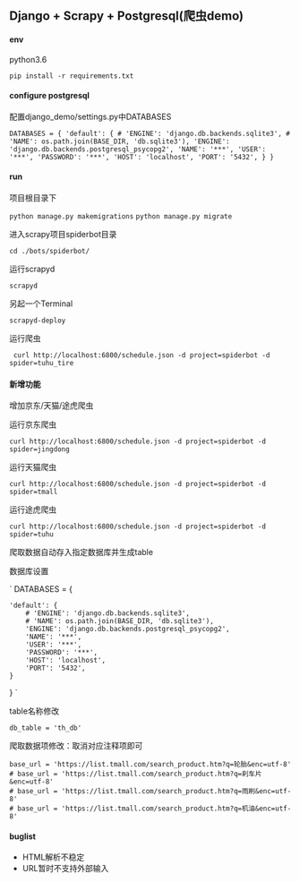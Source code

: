 ## Django + Scrapy + Postgresql(爬虫demo)

#### env
python3.6

`pip install -r requirements.txt`

#### configure postgresql

配置django_demo/settings.py中DATABASES

`DATABASES = {
    'default': {
        # 'ENGINE': 'django.db.backends.sqlite3',
        # 'NAME': os.path.join(BASE_DIR, 'db.sqlite3'),
        'ENGINE': 'django.db.backends.postgresql_psycopg2',
        'NAME': '***',
        'USER': '***',
        'PASSWORD': '***',
        'HOST': 'localhost',
        'PORT': '5432',
    }
}`

#### run

项目根目录下

`python manage.py makemigrations`
`python manage.py migrate`

进入scrapy项目spiderbot目录

`cd ./bots/spiderbot/`

运行scrapyd

`scrapyd`

另起一个Terminal

`scrapyd-deploy`

运行爬虫

` curl http://localhost:6800/schedule.json -d project=spiderbot -d spider=tuhu_tire`

#### 新增功能

增加京东/天猫/途虎爬虫

运行京东爬虫

`curl http://localhost:6800/schedule.json -d project=spiderbot -d spider=jingdong`

运行天猫爬虫

`curl http://localhost:6800/schedule.json -d project=spiderbot -d spider=tmall`

运行途虎爬虫

`curl http://localhost:6800/schedule.json -d project=spiderbot -d spider=tuhu`

爬取数据自动存入指定数据库并生成table

数据库设置

`
DATABASES = {
    
    'default': {
        # 'ENGINE': 'django.db.backends.sqlite3',
        # 'NAME': os.path.join(BASE_DIR, 'db.sqlite3'),
        'ENGINE': 'django.db.backends.postgresql_psycopg2',
        'NAME': '***',
        'USER': '***',
        'PASSWORD': '***',
        'HOST': 'localhost',
        'PORT': '5432',
    }
}
`

table名称修改

`db_table = 'th_db'`

爬取数据项修改：取消对应注释项即可

    base_url = 'https://list.tmall.com/search_product.htm?q=轮胎&enc=utf-8'
    # base_url = 'https://list.tmall.com/search_product.htm?q=刹车片&enc=utf-8'
    # base_url = 'https://list.tmall.com/search_product.htm?q=雨刷&enc=utf-8'
    # base_url = 'https://list.tmall.com/search_product.htm?q=机油&enc=utf-8'


#### buglist

- HTML解析不稳定
- URL暂时不支持外部输入